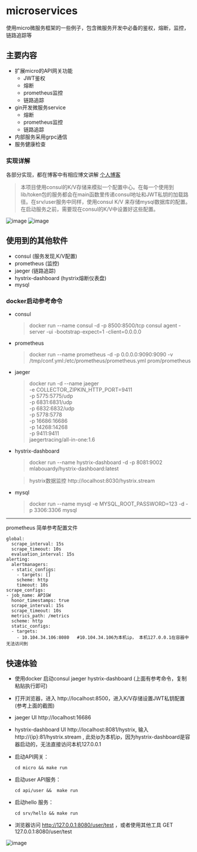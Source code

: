 
# microservices
使用micro微服务框架的一些例子，包含微服务开发中必备的鉴权，熔断，监控，链路追踪等

## 主要内容
- 扩展micro的API网关功能
  - JWT鉴权
  - 熔断
  - prometheus监控
  - 链路追踪
- gin开发微服务service
  - 熔断
  - prometheus监控
  - 链路追踪
- 内部服务采用grpc通信
- 服务健康检查
### 实现详解
各部分实现，都在博客中有相应博文讲解
[个人博客](https://blog.mogutou.xyz/blog/cate/xuxu/Go-Micor)

> 本项目使用consul的K/V存储来模拟一个配置中心。在每一个使用到lib/token包的服务都会在main函数里传递consul地址和JWT私钥的加载路径。在srv/user服务中同样，使用consul K/V 来存储mysql数据库的配置。在启动服务之前，需要现在consul的K/V中设置好这些配置。

![image](https://github.com/Allenxuxu/microservices/raw/master/.screenshots/jwt-config.png)
![image](https://github.com/Allenxuxu/microservices/raw/master/.screenshots/mysql-config.png)

## 使用到的其他软件
- consul (服务发现,K/V配置)
- prometheus (监控)
- jaeger (链路追踪)
- hystrix-dashboard (hystrix熔断仪表盘)
- mysql 

### docker启动参考命令
- consul
  > docker run --name consul -d -p 8500:8500/tcp consul agent -server -ui -bootstrap-expect=1 -client=0.0.0.0
- prometheus
  > docker run --name prometheus  -d -p 0.0.0.0:9090:9090 -v /tmp/conf.yml:/etc/prometheus/prometheus.yml   prom/prometheus
- jaeger
  > docker run -d --name jaeger \
  -e COLLECTOR_ZIPKIN_HTTP_PORT=9411 \
  -p 5775:5775/udp \
  -p 6831:6831/udp \
  -p 6832:6832/udp \
  -p 5778:5778 \
  -p 16686:16686 \
  -p 14268:14268 \
  -p 9411:9411 \
  jaegertracing/all-in-one:1.6
- hystrix-dashboard
  > docker run --name hystrix-dashboard -d -p 8081:9002 mlabouardy/hystrix-dashboard:latest

  > hystrix数据监控
    http://localhost:8030/hystrix.stream

- mysql
  > docker run --name mysql -e  MYSQL_ROOT_PASSWORD=123 -d -p 3306:3306 mysql

---
prometheus 简单参考配置文件
```
global:
  scrape_interval: 15s
  scrape_timeout: 10s
  evaluation_interval: 15s
alerting:
  alertmanagers:
  - static_configs:
    - targets: []
    scheme: http
    timeout: 10s
scrape_configs:
- job_name: APIGW
  honor_timestamps: true
  scrape_interval: 15s
  scrape_timeout: 10s
  metrics_path: /metrics
  scheme: http
  static_configs:
  - targets:
    - 10.104.34.106:8080   #10.104.34.106为本机ip， 本机127.0.0.1在容器中无法访问到
```
## 快速体验
- 使用docker 启动consul jaeger hystrix-dashboard (上面有参考命令，复制粘贴执行即可)

- 打开浏览器，进入 http://localhost:8500，进入K/V存储设置JWT私钥配置(参考上面的截图)

- jaeger UI http://localhost:16686

- hystrix-dashboard UI http://localhost:8081/hystrix, 输入 http://{ip}:81/hystrix.stream , 此处ip为本机ip，因为hystrix-dashboard是容器启动的，无法直接访问本机127.0.0.1

- 启动API网关： 
  ```
  cd micro && make run
  ```
- 启动user API服务： 
  ```
  cd api/user &&  make run
  ```
- 启动hello 服务： 
  ```
  cd srv/hello && make run
  ```
- 浏览器访问 http://127.0.0.1:8080/user/test ，或者使用其他工具 GET 127.0.0.1:8080/user/test

![image](https://github.com/Allenxuxu/microservices/raw/master/.screenshots/consul-service.png)
